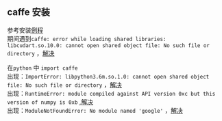 ## caffe 安装
参考安装[例程](https://blog.csdn.net/CAU_Ayao/article/details/83536320#1__18)  
期间遇到`caffe: error while loading shared libraries: libcudart.so.10.0: cannot open shared object file: No such file or directory` ，[解决](https://blog.csdn.net/quantum7/article/details/88848565)  

在`python` 中 `import caffe`   
出现：`ImportError: libpython3.6m.so.1.0: cannot open shared object file: No such file or directory` ，[解决](https://blog.csdn.net/weixin_43952432/article/details/100077912)  
出现：`RuntimeError: module compiled against API version 0xc but this version of numpy is 0xb` ,[解决](https://blog.csdn.net/lzjstudy/article/details/87898663)  
出现：`ModuleNotFoundError: No module named 'google'` ，[解决](https://blog.csdn.net/weixin_36670529/article/details/111351520)  
